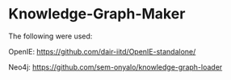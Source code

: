 # Knowledge-Graph-Maker

The following were used:

OpenIE: https://github.com/dair-iitd/OpenIE-standalone/


Neo4j: https://github.com/sem-onyalo/knowledge-graph-loader
